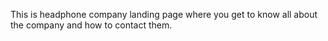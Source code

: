 This is headphone company landing page where you get to know all about the company and how to contact them.